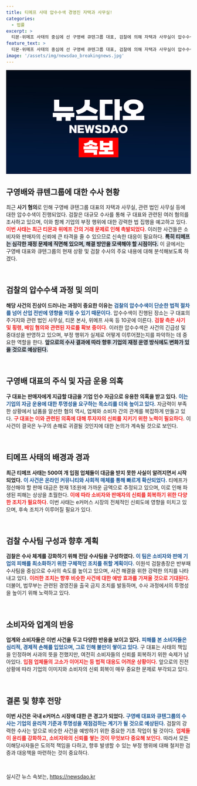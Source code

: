 ```yaml
---
title: 티메프 사태 압수수색 경영진 자택과 사무실!
categories:
  - 법률
excerpt: >
  티몬·위메프 사태의 중심에 선 구영배 큐텐그룹 대표, 검찰에 의해 자택과 사무실이 압수수색당하며 본격적인 수사가 시작됐다. 대규모 대금 미지급 사태, 사기 혐의가 주목받고 있다. 클릭해서 전모를 확인하세요!
feature_text: >
  티몬·위메프 사태의 중심에 선 구영배 큐텐그룹 대표, 검찰에 의해 자택과 사무실이 압수수색당하며 본격적인 수사가 시작됐다. 대규모 대금 미지급 사태, 사기 혐의가 주목받고 있다. 클릭해서 전모를 확인하세요!
image: '/assets/img/newsdao_breakingnews.jpg'
---
```


<p><img src="/assets/img/newsdao_breakingnews.jpg" alt="firstkoreanews 속보" /></p>

<h2 data-ke-size="size26">구영배와 큐텐그룹에 대한 수사 현황</h2>

<p data-ke-size="size16">최근 <b>사기 혐의</b>로 인해 구영배 큐텐그룹 대표의 자택과 사무실, 관련 법인 사무실 등에 대한 압수수색이 진행되었다. 검찰은 대규모 수사를 통해 구 대표와 관련된 여러 혐의를 조사하고 있으며, 이와 함께 기업의 부정 행위에 대한 강력한 법 집행을 예고하고 있다. <b><span style="color: #ee2323;">이번 사태는 최근 티몬과 위메프 간의 거래 문제로 인해 촉발되었다.</span></b> 이러한 사건들은 소비자와 판매자의 신뢰에 큰 타격을 줄 수 있으므로 신속한 대응이 필요하다. <b><span style="background-color: #21538527;">특히 티메프는 심각한 재정 문제에 직면해 있으며, 해결 방안을 모색해야 할 시점이다.</span></b> 이 글에서는 구영배 대표와 큐텐그룹의 현재 상황 및 검찰 수사의 주요 내용에 대해 분석해보도록 하겠다.</p>

<p data-ke-size="size16">&nbsp;</p>

<h2 data-ke-size="size26">검찰의 압수수색 과정 및 의미</h2>

<p data-ke-size="size16"><b>해당 사건의 진상이 드러나는 과정이 중요한 이유는</b> <b><span style="color: #1a5490;">검찰의 압수수색이 단순한 법적 절차를 넘어 산업 전반에 영향을 미칠 수 있기 때문이다.</span></b> 압수수색이 진행된 장소는 구 대표의 주거지와 관련 법인 사무실, 티몬 본사, 위메프 사옥 등 10곳에 이른다. <b><span style="color: #ee2323;">검찰 측은 사기 및 횡령, 배임 혐의와 관련된 자료를 확보 중이다.</span></b> 이러한 압수수색은 사건의 긴급성 및 중대성을 반영하고 있으며, 부정 행위가 실제로 어떻게 이루어졌는지를 파악하는 데 중요한 역할을 한다. <b><span style="background-color: #21538527;">앞으로의 수사 결과에 따라 향후 기업의 재정 운영 방식에도 변화가 있을 것으로 예상된다.</span></b></p>

<p data-ke-size="size16">&nbsp;</p>

<h2 data-ke-size="size26">구영배 대표의 주식 및 자금 운용 의혹</h2>

<p data-ke-size="size16"><b>구 대표는 판매자에게 지급할 대금을 기업 인수 자금으로 유용한 의혹을 받고 있다.</b> <b><span style="color: #1a5490;">이는 기업의 자금 운용에 대한 투명성을 요구하는 목소리를 더욱 높이고 있다.</span></b> 자금력이 부족한 상황에서 납품을 알선한 혐의 역시, 업체와 소비자 간의 관계를 복잡하게 만들고 있다. <b><span style="color: #ee2323;">구 대표는 이와 관련된 의혹에 대해 투자자의 신뢰를 지키기 위한 노력이 필요하다.</span></b> 이 사건이 결국은 누구의 손해로 귀결될 것인지에 대한 논의가 계속될 것으로 보인다.</p>

<p data-ke-size="size16">&nbsp;</p>

<h2 data-ke-size="size26">티메프 사태의 배경과 경과</h2>

<p data-ke-size="size16"><b>최근 티메프 사태는 500여 개 입점 업체들이 대금을 받지 못한 사실이 알려지면서 시작되었다.</b> <b><span style="color: #1a5490;">이 사건은 온라인 커뮤니티와 사회적 매체를 통해 빠르게 확산되었다.</span></b> 티메프가 정산해야 할 판매 대금은 현재 1조원에 가까운 금액으로 추정되고 있으며, 이로 인해 파생된 피해는 상상을 초월한다. <b><span style="color: #ee2323;">이에 따라 소비자와 판매자의 신뢰를 회복하기 위한 다양한 조치가 필요하다.</span></b> 이번 사태는 e커머스 시장의 전체적인 신뢰도에 영향을 미치고 있으며, 후속 조치가 이루어질 필요가 있다.</p>

<p data-ke-size="size16">&nbsp;</p>

<h2 data-ke-size="size26">검찰 수사팀 구성과 향후 계획</h2>

<p data-ke-size="size16"><b>검찰은 수사 체계를 강화하기 위해 전담 수사팀을 구성하였다.</b> <b><span style="color: #1a5490;">이 팀은 소비자와 판매 기업의 피해를 최소화하기 위한 구체적인 조치를 취할 계획이다.</span></b> 이원석 검찰총장은 반부패수사팀을 중심으로 수사의 속도를 높이고 있으며, 사건 해결을 위한 강력한 의지를 나타내고 있다. <b><span style="color: #ee2323;">이러한 조치는 향후 비슷한 사건에 대한 예방 효과를 가져올 것으로 기대된다.</span></b> 더불어, 법무부는 관련된 경영진을 출국 금지 조치를 발동하며, 수사 과정에서의 투명성을 높이기 위해 노력하고 있다.</p>

<p data-ke-size="size16">&nbsp;</p>

<h2 data-ke-size="size26">소비자와 업계의 반응</h2>

<p data-ke-size="size16"><b>업계와 소비자들은 이번 사건을 두고 다양한 반응을 보이고 있다.</b> <b><span style="color: #1a5490;">피해를 본 소비자들은 심리적, 경제적 손해를 입었으며, 그로 인해 불만이 쌓이고 있다.</span></b> 구 대표는 사태의 책임을 인정하며 사과의 뜻을 전했지만, 여전히 소비자들의 신뢰를 회복하기 위한 숙제가 남아있다. <b><span style="color: #ee2323;">입점 업체들의 고소가 이어지는 등 법적 대응도 어려운 상황이다.</span></b> 앞으로의 진전 상황에 따라 기업의 이미지와 소비자의 신뢰 회복이 매우 중요한 문제로 부각되고 있다.</p>

<p data-ke-size="size16">&nbsp;</p>

<h2 data-ke-size="size26">결론 및 향후 전망</h2>

<p data-ke-size="size16"><b>이번 사건은 국내 e커머스 시장에 대한 큰 경고가 되었다.</b> <b><span style="color: #1a5490;">구영배 대표와 큐텐그룹의 수사는 기업의 윤리적 기준과 투명성을 재점검하는 계기가 될 것으로 예상된다.</span></b> 검찰의 강력한 수사는 앞으로 비슷한 사건을 예방하기 위한 중요한 기초 작업이 될 것이다. <b><span style="color: #ee2323;">업체들이 윤리를 강화하고, 소비자와의 신뢰를 쌓는 것이 무엇보다 중요해 보인다.</span></b> 따라서 모든 이해당사자들은 도의적 책임을 다하고, 향후 발생할 수 있는 부정 행위에 대해 철저한 검증과 대응책을 마련하는 것이 중요하다.</p>

<p data-ke-size="size16">&nbsp;</p>
실시간 뉴스 속보는, <a href="https://newsdao.kr" rel="dofollow">https://newsdao.kr</a>


